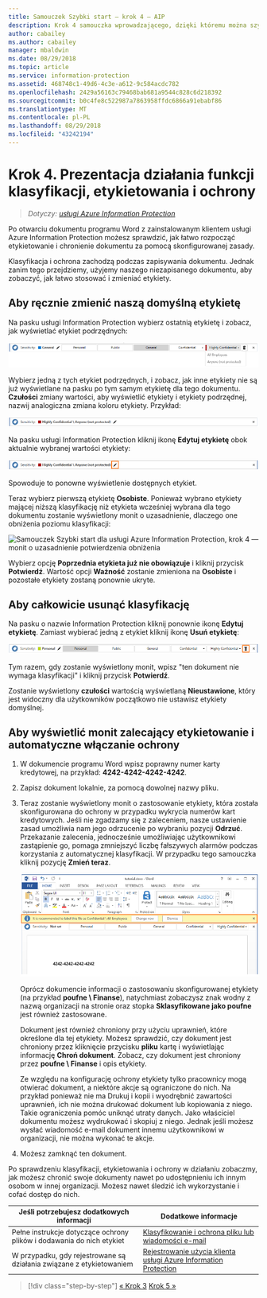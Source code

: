 ```yaml
---
title: Samouczek Szybki start — krok 4 — AIP
description: Krok 4 samouczka wprowadzającego, dzięki któremu można szybko wypróbować usługę Azure Information Protection — prezentacja działania funkcji etykietowania i ochrony.
author: cabailey
ms.author: cabailey
manager: mbaldwin
ms.date: 08/29/2018
ms.topic: article
ms.service: information-protection
ms.assetid: 468748c1-49d6-4c3e-a612-9c584acdc782
ms.openlocfilehash: 2429a56163c79468bab681a9544c828c6d218392
ms.sourcegitcommit: b0c4fe8c522987a7863958ffdc6866a91ebabf86
ms.translationtype: MT
ms.contentlocale: pl-PL
ms.lasthandoff: 08/29/2018
ms.locfileid: "43242194"
---
```

# <a name="step-4-see-classification-labeling-and-protection-in-action"></a>Krok 4. Prezentacja działania funkcji klasyfikacji, etykietowania i ochrony 

>*Dotyczy: [usługi Azure Information Protection](https://azure.microsoft.com/pricing/details/information-protection)*

Po otwarciu dokumentu programu Word z zainstalowanym klientem usługi Azure Information Protection możesz sprawdzić, jak łatwo rozpocząć etykietowanie i chronienie dokumentu za pomocą skonfigurowanej zasady.

Klasyfikacja i ochrona zachodzą podczas zapisywania dokumentu. Jednak zanim tego przejdziemy, użyjemy naszego niezapisanego dokumentu, aby zobaczyć, jak łatwo stosować i zmieniać etykiety.

## <a name="to-manually-change-our-default-label"></a>Aby ręcznie zmienić naszą domyślną etykietę

Na pasku usługi Information Protection wybierz ostatnią etykietę i zobacz, jak wyświetlać etykiet podrzędnych:

![Samouczek usługi Azure Information Protection — szybki start krok 4 — Wybieranie etykiety podrzędnej](./media/info-protect-sub-labelsv2.png)

Wybierz jedną z tych etykiet podrzędnych, i zobacz, jak inne etykiety nie są już wyświetlane na pasku po tym samym etykietę dla tego dokumentu. **Czułości** zmiany wartości, aby wyświetlić etykiety i etykiety podrzędnej, nazwij analogiczna zmiana koloru etykiety. Przykład:

![Samouczek usługi Azure Information Protection — szybki start krok 4 — wybrano etykietę podrzędną](./media/info-protect-sub-label-selectedv2.png)

Na pasku usługi Information Protection kliknij ikonę **Edytuj etykietę** obok aktualnie wybranej wartości etykiety:

![Samouczek Szybki start dla usługi Azure Information Protection, krok 4 — ikona Edytuj etykietę](./media/info-protect-edit-label-selectedv2.png)

Spowoduje to ponowne wyświetlenie dostępnych etykiet.

Teraz wybierz pierwszą etykietę **Osobiste**. Ponieważ wybrano etykiety mającej niższą klasyfikację niż etykieta wcześniej wybrana dla tego dokumentu zostanie wyświetlony monit o uzasadnienie, dlaczego one obniżenia poziomu klasyfikacji:

![Samouczek Szybki start dla usługi Azure Information Protection, krok 4 — monit o uzasadnienie potwierdzenia obniżenia](./media/info-protect-lower-justification.png)

Wybierz opcję **Poprzednia etykieta już nie obowiązuje** i kliknij przycisk **Potwierdź**. Wartość opcji **Ważność** zostanie zmieniona na **Osobiste** i pozostałe etykiety zostaną ponownie ukryte.

## <a name="to-remove-the-classification-completely"></a>Aby całkowicie usunąć klasyfikację

Na pasku o nazwie Information Protection kliknij ponownie ikonę **Edytuj etykietę**. Zamiast wybierać jedną z etykiet kliknij ikonę **Usuń etykietę**:

![Samouczek Szybki start dla usługi Azure Information Protection, krok 4 — ikona usuwania](./media/delete-icon-from-personalv2.png)

Tym razem, gdy zostanie wyświetlony monit, wpisz "ten dokument nie wymaga klasyfikacji" i kliknij przycisk **Potwierdź**.  

Zostanie wyświetlony **czułości** wartością wyświetlaną **Nieustawione**, który jest widoczny dla użytkowników początkowo nie ustawisz etykiety domyślnej.

## <a name="to-see-a-recommendation-prompt-for-labeling-and-automatic-protection"></a>Aby wyświetlić monit zalecający etykietowanie i automatyczne włączanie ochrony

1. W dokumencie programu Word wpisz poprawny numer karty kredytowej, na przykład: **4242-4242-4242-4242**. 

2. Zapisz dokument lokalnie, za pomocą dowolnej nazwy pliku. 

3. Teraz zostanie wyświetlony monit o zastosowanie etykiety, która została skonfigurowana do ochrony w przypadku wykrycia numerów kart kredytowych. Jeśli nie zgadzamy się z zaleceniem, nasze ustawienie zasad umożliwia nam jego odrzucenie po wybraniu pozycji **Odrzuć**. Przekazanie zalecenia, jednocześnie umożliwiając użytkownikowi zastąpienie go, pomaga zmniejszyć liczbę fałszywych alarmów podczas korzystania z automatycznej klasyfikacji. W przypadku tego samouczka kliknij pozycję **Zmień teraz**.

    ![Samouczek Szybki start dla usługi Azure Information Protection, krok 4 — monit z zaleceniem klasyfikacji](./media/change-nowv2.png)

    Oprócz dokumencie informacji o zastosowaniu skonfigurowanej etykiety (na przykład **poufne \ Finanse**), natychmiast zobaczysz znak wodny z nazwą organizacji na stronie oraz stopka  **Sklasyfikowane jako poufne** jest również zastosowane. 

    Dokument jest również chroniony przy użyciu uprawnień, które określone dla tej etykiety. Możesz sprawdzić, czy dokument jest chroniony przez kliknięcie przycisku **pliku** kartę i wyświetlając informację **Chroń dokument**. Zobacz, czy dokument jest chroniony przez **poufne \ Finanse** i opis etykiety. 
    
    Ze względu na konfigurację ochrony etykiety tylko pracownicy mogą otwierać dokument, a niektóre akcje są ograniczone do nich. Na przykład ponieważ nie ma Drukuj i kopii i wyodrębnić zawartości uprawnień, ich nie można drukować dokument lub kopiowania z niego. Takie ograniczenia pomóc uniknąć utraty danych. Jako właściciel dokumentu możesz wydrukować i skopiuj z niego. Jednak jeśli możesz wysłać wiadomość e-mail dokument innemu użytkownikowi w organizacji, nie można wykonać te akcje.

4. Możesz zamknąć ten dokument.

Po sprawdzeniu klasyfikacji, etykietowania i ochrony w działaniu zobaczmy, jak możesz chronić swoje dokumenty nawet po udostępnieniu ich innym osobom w innej organizacji. Możesz nawet śledzić ich wykorzystanie i cofać dostęp do nich.

|Jeśli potrzebujesz dodatkowych informacji|Dodatkowe informacje|
|--------------------------------|--------------------------|
|Pełne instrukcje dotyczące ochrony plików i dodawania do nich etykiet |[Klasyfikowanie i ochrona pliku lub wiadomości e-mail](./rms-client/client-classify-protect.md)|
|W przypadku, gdy rejestrowane są działania związane z etykietowaniem |[Rejestrowanie użycia klienta usługi Azure Information Protection](./rms-client/client-admin-guide-files-and-logging.md#usage-logging-for-the-azure-information-protection-client)|


>[!div class="step-by-step"]
[&#171; Krok 3](infoprotect-tutorial-step3.md)
[Krok 5 &#187;](infoprotect-tutorial-step5.md)
